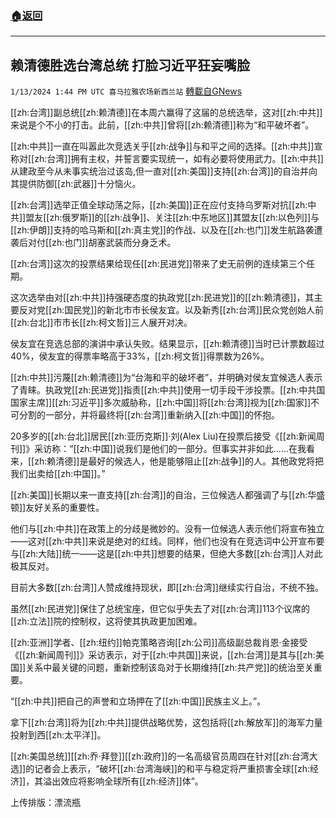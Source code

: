 ###  [:house:返回](README.md)
---


## 赖清德胜选台湾总统 打脸习近平狂妄嘴脸
`1/13/2024 1:44 PM UTC 喜马拉雅农场新西兰站` [轉載自GNews](https://gnews.org/articles/2215639)

[[zh:台湾]]副总统[[zh:赖清德]]在本周六赢得了这届的总统选举，这对[[zh:中共]]来说是个不小的打击。此前，[[zh:中共]]曾将[[zh:赖清德]]称为“和平破坏者”。

[[zh:中共]]一直在叫嚣此次竞选关乎[[zh:战争]]与和平之间的选择。[[zh:中共]]宣称对[[zh:台湾]]拥有主权，并誓言要实现统一，如有必要将使用武力。[[zh:中共]]从建政至今从未事实统治过该岛,但一直对[[zh:美国]]支持[[zh:台湾]]的自治并向其提供防御[[zh:武器]]十分恼火。

[[zh:台湾]]选举正值全球动荡之际，[[zh:美国]]正在应付支持乌罗斯对抗[[zh:中共]]盟友[[zh:俄罗斯]]的[[zh:战争]]、关注[[zh:中东地区]]其盟友[[zh:以色列]]与[[zh:伊朗]]支持的哈马斯和[[zh:真主党]]的作战、以及在[[zh:也门]]发生航路袭遭袭后对付[[zh:也门]]胡塞武装而分身乏术。

[[zh:台湾]]这次的投票结果给现任[[zh:民进党]]带来了史无前例的连续第三个任期。

这次选举由对[[zh:中共]]持强硬态度的执政党[[zh:民进党]]的[[zh:赖清德]]，其主要反对党[[zh:国民党]]的新北市市长侯友宜。以及新秀[[zh:台湾]]民众党创始人前[[zh:台北]]市市长[[zh:柯文哲]]三人展开对决。

侯友宜在竞选总部的演讲中承认失败。结果显示，[[zh:赖清德]]当时已计票数超过40%，侯友宜的得票率略高于33%，[[zh:柯文哲]]得票数为26%。

[[zh:中共]]污蔑[[zh:赖清德]]为“台海和平的破坏者”，并明确对侯友宜候选人表示了青睐。执政党[[zh:民进党]]指责[[zh:中共]]使用一切手段干涉投票。[[zh:中共国国家主席]][[zh:习近平]]多次威胁称，[[zh:中国]]将[[zh:台湾]]视为[[zh:国家]]不可分割的一部分，并将最终将[[zh:台湾]]重新纳入[[zh:中国]]的怀抱。

20多岁的[[zh:台北]]居民[[zh:亚历克斯]]·刘(Alex Liu)在投票后接受《[[zh:新闻周刊]]》采访称：“[[zh:中国]]说我们是他们的一部分。但事实并非如此……在我看来，[[zh:赖清德]]是最好的候选人，他是能够阻止[[zh:战争]]的人。其他政党将把我们出卖给[[zh:中国]]。”

[[zh:美国]]长期以来一直支持[[zh:台湾]]的自治，三位候选人都强调了与[[zh:华盛顿]]友好关系的重要性。

他们与[[zh:中共]]在政策上的分歧是微妙的。没有一位候选人表示他们将宣布独立——这对[[zh:中共]]来说是绝对的红线。同样，他们也没有在竞选词中公开宣布要与[[zh:大陆]]统一——这是[[zh:中共]]想要的结果，但绝大多数[[zh:台湾]]人对此极其反对。

目前大多数[[zh:台湾]]人赞成维持现状，即[[zh:台湾]]继续实行自治，不统不独。

虽然[[zh:民进党]]保住了总统宝座，但它似乎失去了对[[zh:台湾]]113个议席的[[zh:立法]]院的控制权，这将使其执政更加困难。

[[zh:亚洲]]学者、[[zh:纽约]]帕克策略咨询[[zh:公司]]高级副总裁肖恩·金接受《[[zh:新闻周刊]]》采访表示，对于[[zh:中共国]]来说，[[zh:台湾]]是其与[[zh:美国]]关系中最关键的问题，重新控制该岛对于长期维持[[zh:共产党]]的统治至关重要。

“[[zh:中共]]把自己的声誉和立场押在了[[zh:中国]]民族主义上。”。

拿下[[zh:台湾]]将为[[zh:中共]]提供战略优势，这包括将[[zh:解放军]]的海军力量投射到西[[zh:太平洋]]。

[[zh:美国总统]][[zh:乔·拜登]][[zh:政府]]的一名高级官员周四在针对[[zh:台湾大选]]的记者会上表示，“破坏[[zh:台湾海峡]]的和平与稳定将严重损害全球[[zh:经济]]，其溢出效应将影响全球所有[[zh:经济]]体”。

上传排版：漂流瓶
